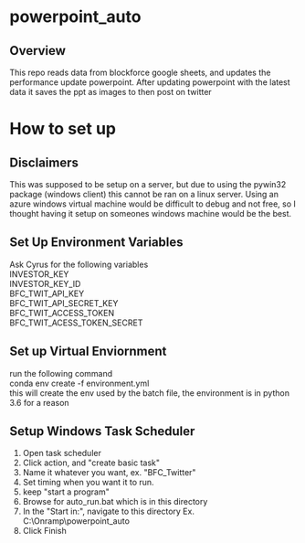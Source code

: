 # powerpoint_auto
## Overview 
This repo reads data from blockforce google sheets, and updates the performance update powerpoint. After updating powerpoint with the latest data it saves the ppt as images to then post on twitter 
# How to set up
## Disclaimers
This was supposed to be setup on a server, but due to using the pywin32 package (windows client) this cannot be ran on a linux server. 
Using an azure windows virtual machine would be difficult to debug and not free, so I thought having it setup on someones windows machine would be the best. 

## Set Up Environment Variables 
Ask Cyrus for the following variables \
INVESTOR_KEY\
INVESTOR_KEY_ID \
BFC_TWIT_API_KEY\
BFC_TWIT_API_SECRET_KEY\
BFC_TWIT_ACCESS_TOKEN\
BFC_TWIT_ACESS_TOKEN_SECRET

## Set up Virtual Enviornment 
run the following command\
conda env create -f environment.yml\
this will create the env used by the batch file, the environment is in python 3.6 for a reason

## Setup Windows Task Scheduler 
1. Open task scheduler 
2. Click action, and "create basic task" 
3. Name it whatever you want, ex. "BFC_Twitter" 
4. Set timing when you want it to run. 
5. keep "start a program" 
6. Browse for auto_run.bat which is in this directory
7. In the "Start in:", navigate to this directory Ex. C:\Onramp\powerpoint_auto
8. Click Finish






